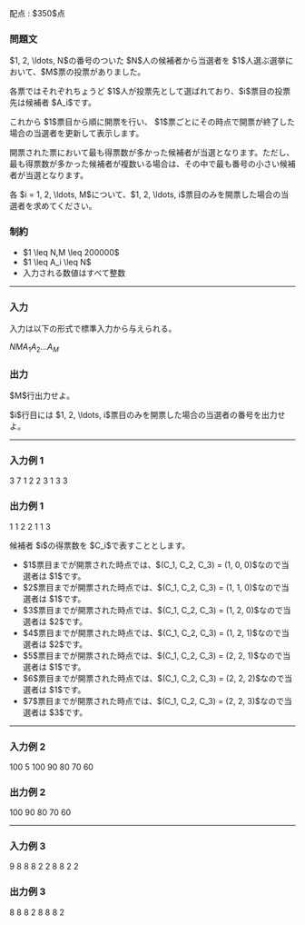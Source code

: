 
<div>

<span>

<span>

<p>
配点 : $350$点
</p>

<div>

<section>

### **問題文**

<p>
$1, 2, \ldots, N$の番号のついた $N$人の候補者から当選者を $1$人選ぶ選挙において、$M$票の投票がありました。  
</p>

<p>
各票ではそれぞれちょうど $1$人が投票先として選ばれており、$i$票目の投票先は候補者 $A_i$です。  
</p>

<p>
これから $1$票目から順に開票を行い、 $1$票ごとにその時点で開票が終了した場合の当選者を更新して表示します。
</p>

<p>
開票された票において最も得票数が多かった候補者が当選となります。ただし、最も得票数が多かった候補者が複数いる場合は、その中で最も番号の小さい候補者が当選となります。
</p>

<p>
各 $i = 1, 2, \ldots, M$について、$1, 2, \ldots, i$票目のみを開票した場合の当選者を求めてください。
</p>

</section>

</div>

<div>

<section>

### **制約**

<ul>

<li>
$1 \leq N,M \leq 200000$
</li>

<li>
$1 \leq A_i \leq N$
</li>

<li>
入力される数値はすべて整数
</li>

</ul>

</section>

</div>

---

<div>

<div>

<section>

### **入力**

<p>
入力は以下の形式で標準入力から与えられる。
</p>

<div>

$N$$M$$A_1$$A_2$$\ldots$$A_M$
</div>

</section>

</div>

<div>

<section>

### **出力**

<p>
$M$行出力せよ。
</p>

<p>
$i$行目には $1, 2, \ldots, i$票目のみを開票した場合の当選者の番号を出力せよ。
</p>

</section>

</div>

</div>

---

<div>

<section>

### **入力例 1**

<div>

3 7
1 2 2 3 1 3 3

</div>

</section>

</div>

<div>

<section>

### **出力例 1**

<div>

1
1
2
2
1
1
3

</div>

<p>
候補者 $i$の得票数を $C_i$で表すこととします。
</p>

<ul>

<li>
$1$票目までが開票された時点では、$(C_1, C_2, C_3) = (1, 0, 0)$なので当選者は $1$です。
</li>

<li>
$2$票目までが開票された時点では、$(C_1, C_2, C_3) = (1, 1, 0)$なので当選者は $1$です。
</li>

<li>
$3$票目までが開票された時点では、$(C_1, C_2, C_3) = (1, 2, 0)$なので当選者は $2$です。
</li>

<li>
$4$票目までが開票された時点では、$(C_1, C_2, C_3) = (1, 2, 1)$なので当選者は $2$です。
</li>

<li>
$5$票目までが開票された時点では、$(C_1, C_2, C_3) = (2, 2, 1)$なので当選者は $1$です。
</li>

<li>
$6$票目までが開票された時点では、$(C_1, C_2, C_3) = (2, 2, 2)$なので当選者は $1$です。
</li>

<li>
$7$票目までが開票された時点では、$(C_1, C_2, C_3) = (2, 2, 3)$なので当選者は $3$です。
</li>

</ul>

</section>

</div>

---

<div>

<section>

### **入力例 2**

<div>

100 5
100 90 80 70 60

</div>

</section>

</div>

<div>

<section>

### **出力例 2**

<div>

100
90
80
70
60

</div>

</section>

</div>

---

<div>

<section>

### **入力例 3**

<div>

9 8
8 8 2 2 8 8 2 2

</div>

</section>

</div>

<div>

<section>

### **出力例 3**

<div>

8
8
8
2
8
8
8
2

</div>

</section>

</div>

</span>

</span>

</div>
